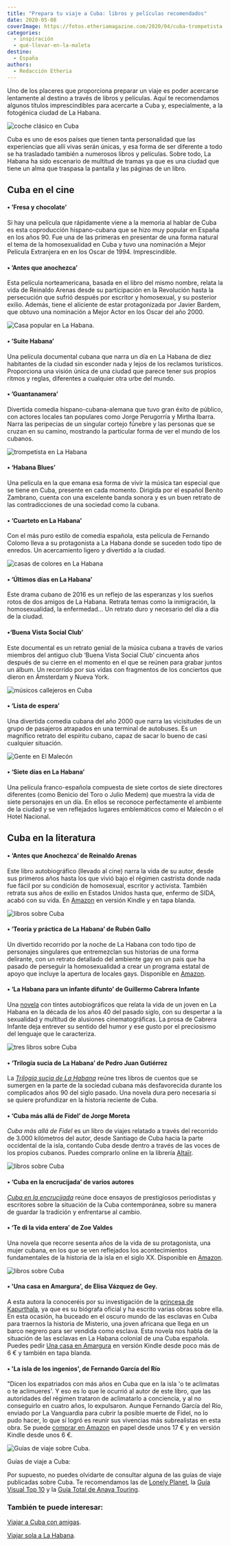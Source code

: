 ```yaml
---
title: "Prepara tu viaje a Cuba: libros y películas recomendados"
date: 2020-05-08
coverImage: https://fotos.etheriamagazine.com/2020/04/cuba-trompetista.jpg
categories: 
  - inspiración
  - qué-llevar-en-la-maleta
destino: 
  - España
authors: 
  - Redacción Etheria
---
```


Uno de los placeres que proporciona preparar un viaje es poder acercarse lentamente al destino a través de libros y películas. Aquí te recomendamos algunos títulos imprescindibles para acercarte a Cuba y, especialmente, a la fotogénica ciudad de La Habana.

![coche clásico en Cuba](https://fotos.etheriamagazine.com/2020/04/Cuba-la-habana-calle.jpg "Calle de La Habana. © Alexander Kunze")

Cuba es uno de esos países que tienen tanta personalidad que las experiencias que allí 
vivas serán únicas, y esa forma de ser diferente a todo se ha trasladado también a 
numerosos libros y películas. Sobre todo, La Habana ha sido escenario de multitud de 
tramas ya que es una ciudad que tiene un alma que traspasa la pantalla y las páginas de 
un libro. 

## Cuba en el cine

#### • ’Fresa y chocolate’

Si hay una película que rápidamente viene a la memoria al hablar de Cuba es esta 
coproducción hispano-cubana que se hizo muy popular en España en los años 90. Fue una de 
las primeras en presentar de una forma natural el tema de la homosexualidad en Cuba y 
tuvo una nominación a Mejor Película Extranjera en en los Oscar de 1994. Imprescindible. 

#### • ’Antes que anochezca’

Esta película norteamericana, basada en el libro del mismo nombre, relata la vida de 
Reinaldo Arenas desde su participación en la Revolución hasta la persecución que sufrió 
después por escritor y homosexual, y su posterior exilio. Además, tiene el aliciente de 
estar protagonizada por Javier Bardem, que obtuvo una nominación a Mejor Actor en los 
Oscar del año 2000. 

![Casa popular en La Habana.](https://fotos.etheriamagazine.com/2020/04/Cuba-casa-popular.jpg "Casa popular en La Habana. © Florian Wehdeiq")

#### • ’Suite Habana’

Una película documental cubana que narra un día en La Habana de diez habitantes de la 
ciudad sin esconder nada y lejos de los reclamos turísticos. Proporciona una visión 
única de una ciudad que parece tener sus propios ritmos y reglas, diferentes a cualquier 
otra urbe del mundo. 

#### • ’Guantanamera’

Divertida comedia hispano-cubana-alemana que tuvo gran éxito de público, con actores 
locales tan populares como Jorge Perugorría y Mirtha Ibarra. Narra las peripecias de un 
singular cortejo fúnebre y las personas que se cruzan en su camino, mostrando la 
particular forma de ver el mundo de los cubanos. 

![trompetista en La Habana](https://fotos.etheriamagazine.com/2020/04/cuba-trompetista.jpg "Músico en La Habana. © Jessica Knowlden")

#### • ‘Habana Blues’

Una película en la que emana esa forma de vivir la música tan especial que se tiene en 
Cuba, presente en cada momento. Dirigida por el español Benito Zambrano, cuenta con una 
excelente banda sonora y es un buen retrato de las contradicciones de una sociedad como 
la cubana. 

#### • ‘Cuarteto en La Habana’

Con el más puro estilo de comedia española, esta película de Fernando Colomo lleva a su 
protagonista a La Habana donde se suceden todo tipo de enredos. Un acercamiento ligero y 
divertido a la ciudad. 

![casas de colores en La Habana](https://fotos.etheriamagazine.com/2020/04/La-habana-casas-colores.jpg "Casas recién pintadas en La Habana.")

#### • ‘Últimos días en La Habana’

Este drama cubano de 2016 es un reflejo de las esperanzas y los sueños rotos de dos 
amigos de La Habana. Retrata temas como la inmigración, la homosexualidad, la 
enfermedad… Un retrato duro y necesario del día a día de la ciudad. 

#### •‘Buena Vista Social Club’

Este documental es un retrato genial de la música cubana a través de varios miembros del 
antiguo club ‘Buena Vista Social Club’ cincuenta años después de su cierre en el momento 
en el que se reúnen para grabar juntos un álbum. Un recorrido por sus vidas con 
fragmentos de los conciertos que dieron en Ámsterdam y Nueva York. 

![músicos callejeros en Cuba](https://fotos.etheriamagazine.com/2020/04/cuba-musicos.jpg "La música forma parte del día a día de Cuba. © Florian Wehdeiq")

#### • ‘Lista de espera’

Una divertida comedia cubana del año 2000 que narra las vicisitudes de un grupo de 
pasajeros atrapados en una terminal de autobuses. Es un magnífico retrato del espíritu 
cubano, capaz de sacar lo bueno de casi cualquier situación. 

![Gente en El Malecón](https://fotos.etheriamagazine.com/2020/04/Cuba-malecon.jpg "El Malecón de La Habana.")

#### • ‘Siete días en La Habana’

Una película franco-española compuesta de siete cortos de siete directores diferentes 
(como Benicio del Toro o Julio Medem) que muestra la vida de siete personajes en un día. 
En ellos se reconoce perfectamente el ambiente de la ciudad y se ven reflejados lugares 
emblemáticos como el Malecón o el Hotel Nacional. 

## Cuba en la literatura

#### • ‘Antes que Anochezca’ de Reinaldo Arenas

Este libro autobiográfico (llevado al cine) narra la vida de su autor, desde sus 
primeros años hasta los que vivió bajo el régimen castrista donde nada fue fácil por su 
condición de homosexual, escritor y activista. También retrata sus años de exilio en 
Estados Unidos hasta que, enfermo de SIDA, acabó con su vida. En [Amazon](https://amzn.to/2Y8r0mL) 
en versión Kindle y en tapa blanda. 

![libros sobre Cuba](https://fotos.etheriamagazine.com/2020/04/cuba-libros-1.jpg "Un libro autobiográfico y un recorrido sobre la noche de La Habana.")

#### • ‘Teoría y práctica de La Habana’ de Rubén Gallo

Un divertido recorrido por la noche de La Habana con todo tipo de personajes singulares 
que entremezclan sus historias de una forma delirante, con un retrato detallado del 
ambiente gay en un país que ha pasado de perseguir la homosexualidad a crear un programa 
estatal de apoyo que incluye la apertura de locales gays. Disponible en [Amazon](https://amzn.to/2W1KZAP). 

#### • ‘La Habana para un infante difunto’ de Guillermo Cabrera Infante

Una [novela](https://amzn.to/2zzxJvK) con tintes autobiográficos que relata la vida de 
un joven en La Habana en la década de los años 40 del pasado siglo, con su despertar a 
la sexualidad y multitud de alusiones cinematográficas. La prosa de Cabrera Infante deja 
entrever su sentido del humor y ese gusto por el preciosismo del lenguaje que le 
caracteriza. 

![tres libros sobre Cuba](https://fotos.etheriamagazine.com/2020/04/cuba-libros-2.jpg "Diferentes visiones de la vida en Cuba.")

#### • ‘Trilogía sucia de La Habana’ de Pedro Juan Gutiérrez

La [_Trilogía sucia de La Habana_](https://amzn.to/2y5TW3Y) reúne tres libros de cuentos 
que se sumergen en la parte de la sociedad cubana más desfavorecida durante los 
complicados años 90 del siglo pasado. Una novela dura pero necesaria si se quiere 
profundizar en la historia reciente de Cuba. 

#### • ‘Cuba más allá de Fidel’ de Jorge Moreta

_Cuba más allá de Fidel_ es un libro de viajes relatado a través del recorrido de 3.000 
kilómetros del autor, desde Santiago de Cuba hacia la parte occidental de la isla, 
contando Cuba desde dentro a través de las voces de los propios cubanos. Puedes 
comprarlo online en la librería [Altaïr](https://www.altair.es/es/libro/cuba-mas-alla-de-fidel-9-heterodoxos-altair_109209). 

![libros sobre Cuba](https://fotos.etheriamagazine.com/2020/04/cuba-libros-3.jpg "Novela y ensayo sobre Cuba.")

#### • ‘Cuba en la encrucijada’ de varios autores

[_Cuba en la encrucijada_](https://amzn.to/2VWv5HW) reúne doce ensayos de prestigiosos 
periodistas y escritores sobre la situación de la Cuba contemporánea, sobre su manera de 
guardar la tradición y enfrentarse al cambio. 

#### • ‘Te di la vida entera’ de Zoe Valdes

Una novela que recorre sesenta años de la vida de su protagonista, una mujer cubana, en 
los que se ven reflejados los acontecimientos fundamentales de la historia de la isla en 
el siglo XX. Disponible en [Amazon](https://amzn.to/2YaqDYI). 

![libros sobre Cuba](https://fotos.etheriamagazine.com/2020/04/libros-viaje-cuba.jpg "'Una casa en Amargura' y 'La isla de los ingenios'.")

#### • 'Una casa en Amargura', de Elisa Vázquez de Gey.

A esta autora la conoceréis por su investigación de la [princesa de 
Kapurthala](https://etheriamagazine.com/2020/04/13/la-pasion-india-de-anita-delgado-libros-viajes/), 
ya que es su biógrafa oficial y ha escrito varias obras sobre ella. En esta ocasión, ha 
buceado en el oscuro mundo de las esclavas en Cuba para traernos la historia de 
Misterio, una joven africana que llega en un barco negrero para ser vendida como 
esclava. Esta novela nos habla de la situación de las esclavas en La Habana colonial de 
una Cuba española. Puedes pedir [Una casa en Amargura](https://amzn.to/2Sf7qS0) en 
versión Kindle desde poco más de 6 € y también en tapa blanda. 

#### • 'La isla de los ingenios', de Fernando García del Río

"Dicen los expatriados con más años en Cuba que en la isla 'o te aclimatas o te 
aclimueres'. Y eso es lo que le ocurrió al autor de este libro, que las autoridades del 
régimen trataron de aclimatarlo a conciencia, y al no conseguirlo en cuatro años, lo 
expulsaron. Aunque Fernando García del Río, enviado por La Vanguardia para cubrir la 
posible muerte de Fidel, no lo pudo hacer, lo que sí logró es reunir sus vivencias más 
subrealistas en esta obra. Se puede [comprar en Amazon](https://amzn.to/3aQCM89) en 
papel desde unos 17 € y en versión Kindle desde unos 6 €. 

![Guías de viaje sobre Cuba.](https://fotos.etheriamagazine.com/2020/04/cuba-guias-viaje.jpg "Guías de viaje sobre Cuba.")

Guías de viaje a Cuba: 

Por supuesto, no puedes olvidarte de consultar alguna de las guías de viaje publicadas 
sobre Cuba. Te recomendamos las de [Lonely Planet](https://amzn.to/2KDjatk), la [Guía 
Visual Top 10](https://amzn.to/3aFMXwa) y la [Guía Total de Anaya 
Touring](https://amzn.to/2Yl5Fqr). 

### También te puede interesar:

[Viajar a Cuba con 
amigas](https://etheriamagazine.com/2019/01/25/viajar-con-amigas-a-cuba/). 

[Viajar sola a La 
Habana](https://etheriamagazine.com/2019/08/16/viajar-sola-que-ver-hacer-mujeres-la-habana-cuba/).
